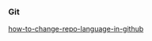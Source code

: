 ### Git
[how-to-change-repo-language-in-github](https://hackernoon.com/how-to-change-repo-language-in-github-c3e07819c5bb)
